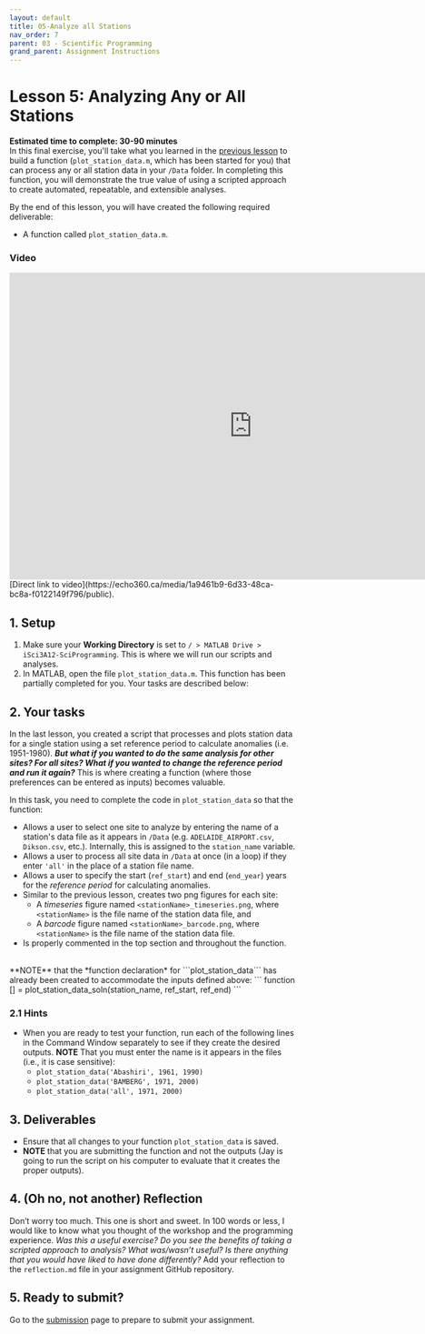```yaml
---
layout: default
title: 05-Analyze all Stations
nav_order: 7
parent: 03 - Scientific Programming
grand_parent: Assignment Instructions
---
```


# Lesson 5: Analyzing Any or All Stations

**Estimated time to complete: 30-90 minutes**  
In this final exercise, you'll take what you learned in the [previous lesson](a3-lesson4) to build a function (```plot_station_data.m```, which has been started for you) that can process any or all station data in your ```/Data``` folder. In completing this function, you will demonstrate the true value of using a scripted approach to create automated, repeatable, and extensible analyses.

By the end of this lesson, you will have created the following required deliverable: 
- A function called ```plot_station_data.m```. 

### Video
<iframe height="540" width="853" allowfullscreen frameborder=0 src="https://echo360.ca/media/1a9461b9-6d33-48ca-bc8a-f0122149f796/public?autoplay=false&automute=false"></iframe>
[Direct link to video](https://echo360.ca/media/1a9461b9-6d33-48ca-bc8a-f0122149f796/public).


## 1. Setup
1. Make sure your **Working Directory** is set to ```/ > MATLAB Drive > iSci3A12-SciProgramming```. This is where we will run our scripts and analyses. 
1. In MATLAB, open the file ```plot_station_data.m```. This function has been partially completed for you. Your tasks are described below: 

## 2. Your tasks

<!--
<table style="background-color: #ffff99;">
<tbody>
<tr>
<td>
<p><b>Update 2021-03-05</b>: If you downloaded your data pack before 06-March, there is a small bug in the <b>plot_station_data</b> code that needs to be corrected.</p>
<p>To correct this, near the bottom of the plot_station_data code, replace <b>delay(4000);</b> with <b>pause(4);</b>. Jay used the wrong programming language.</p>
</td>
</tr>
</tbody>
</table>
-->

In the last lesson, you created a script that processes and plots station data for a single station using a set reference period to calculate anomalies (i.e. 1951-1980). ***But what if you wanted to do the same analysis for other sites? For all sites? What if you wanted to change the reference period and run it again?*** This is where creating a function (where those preferences can be entered as inputs) becomes valuable. 
  
In this task, you need to complete the code in ```plot_station_data``` so that the function: 
- Allows a user to select one site to analyze by entering the name of a station's data file as it appears in ```/Data``` (e.g. ```ADELAIDE_AIRPORT.csv```, ```Dikson.csv```, etc.). Internally, this is assigned to the ```station_name``` variable.
- Allows a user to process all site data in ```/Data``` at once (in a loop) if they enter ```'all'``` in the place of a station file name.  
- Allows a user to specify the start (```ref_start```) and end (```end_year```) years for the *reference period* for calculating anomalies.
- Similar to the previous lesson, creates two png figures for each site: 
  - A *timeseries* figure named ```<stationName>_timeseries.png```, where ```<stationName>``` is the file name of the station data file, and 
  - A *barcode* figure named ```<stationName>_barcode.png```, where ```<stationName>``` is the file name of the station data file.
- Is properly commented in the top section and throughout the function.  
<br>
**NOTE** that the *function declaration* for ```plot_station_data``` has already been created to accommodate the inputs defined above: 
```
function [] = plot_station_data_soln(station_name, ref_start, ref_end)
```

### 2.1 Hints
- When you are ready to test your function, run each of the following lines in the Command Window separately to see if they create the desired outputs. **NOTE** That you must enter the name is it appears in the files (i.e., it is case sensitive):  
  - ```plot_station_data('Abashiri', 1961, 1990)```
  - ```plot_station_data('BAMBERG', 1971, 2000)```
  - ```plot_station_data('all', 1971, 2000)```

<!--
<table style="background-color: #ffff99;">
<tbody>
<tr>
<td>
<p><b>IMPORTANT NOTE:</b> For some reason, the Almaty dataset may be missing from the /Data folder in your MATLAB Drive; this will cause an error when trying to run the first example. To fix this issue, you can either: a) download the Almaty.csv file from your assignment GitHub repository and upload to the /Data folder in your MATLAB Drive, or b) simply test with a different station name as found in your /Data folder.</p>
</td>
</tr>
</tbody>
</table>
-->

## 3. Deliverables
- Ensure that all changes to your function ```plot_station_data``` is saved.
- **NOTE** that you are submitting the function and not the outputs (Jay is going to run the script on his computer to evaluate that it creates the proper outputs).

## 4. (Oh no, not another) Reflection
Don’t worry too much. This one is short and sweet. In 100 words or less, I would like to know what you thought of the workshop and the programming experience. *Was this a useful exercise? Do you see the benefits of taking a scripted approach to analysis? What was/wasn’t useful? Is there anything that you would have liked to have done differently?* Add your reflection to the ```reflection.md``` file in your assignment GitHub repository.

## 5. Ready to submit? 
Go to the [submission](a3-submission) page to prepare to submit your assignment. 
